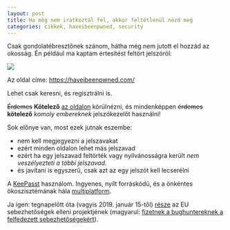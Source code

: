 ```yaml
---
layout: post
title: Ha még nem iratkoztál fel, akkor feltétlenül nézd meg
categories: cikkek, haveibeenpwned, security
---
```


Csak gondolatébresztőnek szánom, hátha még nem jutott el hozzád az okosság. Én például ma kaptam értesítést feltört jelszóról:

![](20190117haveibeenpwned.png?raw=true)

Az oldal címe: https://haveibeenpwned.com/

Lehet csak keresni, és regisztrálni is.

~~Érdemes~~ **Kötelező** [az oldalon](https://haveibeenpwned.com/) körülnézni, és mindenképpen ~~érdemes~~ **kötelező** *komoly embereknek* jelszókezelőt használni!

Sok előnye van, most ezek jutnak eszembe:
- nem kell megjegyezni a jelszavakat
- ezért minden oldalon lehet más jelszavad
- ezért ha egy jelszavad feltörték vagy nyilvánosságra került *nem veszélyezteti a többi jelszavad*.
- és javítani is egyszerű, csak azt az egy jelszót kell lecserélni

A [KeePasst](https://keepass.info/) használom. Ingyenes, nyílt forráskódú, és a önkéntes ökoszisztémának hála [multiplatform](https://keepass.info/download.html). 

Ja igen: tegnapelőtt óta (vagyis 2019. január 15-től) [része](https://www.intigriti.com/public/project/keepass/keepassbyec) az EU sebezhetőségek elleni projektjének (magyarul: [fizetnek a bughuntereknek a felfedezett sebezhetőségekért](https://prog.hu/hirek/5166/nagy-penzeket-fog-fizetni-szoftverbugokert-az-eu)).